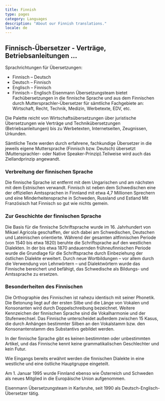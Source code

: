 ```yaml
---
title: Finnish
type: pages
category: Languages
description: "About our Finnish translations."
locale: de
---
```


## Finnisch-Übersetzer - Verträge, Betriebsanleitungen ...
Sprachrichtungen für Übersetzungen:
- Finnisch – Deutsch
- Deutsch – Finnisch
- Englisch – Finnisch
- Finnisch – Englisch
Eisenmann Übersetzungsteam bietet Fachübersetzungen in die finnische Sprache und aus dem Finnischen durch Muttersprachler-Übersetzer für sämtliche Fachgebiete an: Wirtschaft, Recht, Technik, Medizin, Werbetexte, EDV, etc.

Die Palette reicht von Wirtschaftsübersetzungen über juristische Übersetzungen wie Verträge und Technikübersetzungen (Betriebsanleitungen) bis zu Werbetexten, Internetseiten, Zeugnissen, Urkunden.

Sämtliche Texte werden durch erfahrene, fachkundige Übersetzer in die jeweils eigene Muttersprache (Finnisch bzw. Deutsch) übersetzt (Muttersprachler- oder Native Speaker-Prinzip).Teilweise wird auch das Ziellandprinzip angewandt.

### Verbreitung der finnischen Sprache
Die finnische Sprache ist entfernt mit dem Ungarischen und am nächsten mit dem Estnischen verwandt. Finnisch ist neben dem Schwedischen eine der offiziellen Amtssprachen in Finnland mit etwa 4,7 Millionen Sprechern und eine Minderheitensprache in Schweden, Russland und Estland Mit Französisch hat Finnisch so gut wie nichts gemein.

### Zur Geschichte der finnischen Sprache
Die Basis für die finnische Schriftsprache wurde im 16. Jahrhundert von Mikael Agricola geschaffen, der sich dabei am Schwedischen, Deutschen und Lateinischen orientierte. Während der gesamten altfinnischen Periode (von 1540 bis etwa 1820) beruhte die Schriftsprache auf den westlichen Dialekten. In der bis etwa 1870 andauernden frühneufinnischen Periode wurde die Grundlage für die Schriftsprache durch Einbeziehung der östlichen Dialekte erweitert. Durch neue Wortbildungen – vor allem durch die Verwendung von Lehnwörtern – und Dialektwörtern wurde das Finnische bereichert und befähigt, das Schwedische als Bildungs- und Amtssprache zu ersetzen.

### Besonderheiten des Finnischen
Die Orthographie des Finnischen ist nahezu identisch mit seiner Phonetik. Die Betonung liegt auf der ersten Silbe und die Länge von Vokalen und Konsonanten wird durch Doppelschreibung bezeichnet. Weitere Kennzeichen der finnischen Sprache sind die Vokalharmonie und der Stufenwechsel. Das Finnische unterscheidet außerdem zwischen 15 Kasus, die durch Anhängen bestimmter Silben an den Vokalstamm bzw. den Konsonantenstamm des Substantivs gebildet werden.

In der finnische Sprache gibt es keinen bestimmten oder unbestimmten Artikel, und das Finnische kennt keine grammatikalischen Geschlechter und kein Futur.

Wie Eingangs bereits erwähnt werden die finnischen Dialekte in eine westliche und eine östliche Hauptgruppe eingeteilt.

Am 1. Januar 1995 wurde Finnland ebenso wie Österreich und Schweden als neues Mitglied in die Europäische Union aufgenommen.

 

Eisenmann Übersetzungsteam in Karlsruhe, seit 1990 als Deutsch-Englisch-Übersetzer tätig.